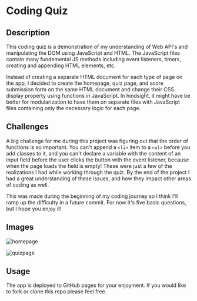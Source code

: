 # Coding Quiz

## Description
This coding quiz is a demonstration of my understanding of Web API's and manipulating the DOM using JavaScript and HTML. The JavaScript files contain many fundemental JS methods including event listeners, timers, creating and appending HTML elements, etc.

Instead of creating a separate HTML document for each type of page on the app, I decided to create the homepage, quiz page, and score submission form on the same HTML document and change their CSS display property using functions in JavaScript. In hindsight, it might have be better for modularization to have them on separate files with JavaScript files containing only the necessary logic for each page.


## Challenges
A big challenge for me during this project was figuring out that the order of functions is so important. You can't append a `<li>` item to a `<ul>` before you add classes to it, and you can't declare a variable with the content of an input field before the user clicks the button with the event listener, because when the page loads the field is empty! These were just a few of the realizations I had while working through the quiz. By the end of the project I had a great understanding of these issues, and how they impact other areas of coding as well.

This was made during the beginning of my coding journey so I think I'll ramp up the difficulty in a future commit. For now it's five basic questions, but I hope you enjoy it!

## Images
![homepage](https://user-images.githubusercontent.com/95831392/169171531-4b6f117f-d802-48c7-8426-1c8062004e7b.PNG)

![quizpage](https://user-images.githubusercontent.com/95831392/169171573-df5a90a1-51a8-42f9-ad12-218ebb17c30e.PNG)

## Usage
The app is deployed to GitHub pages for your enjoyment. If you would like to fork or clone this repo please feel free.
